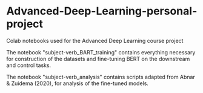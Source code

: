 # Advanced-Deep-Learning-personal-project
Colab notebooks used for the Advanced Deep Learning course project

The notebook "subject-verb_BART_training" contains everything necessary for construction of the datasets and fine-tuning BERT on the downstream and control tasks.

The notebook "subject-verb_analysis" contains scripts adapted from Abnar & Zuidema (2020), for analysis of the fine-tuned models.
